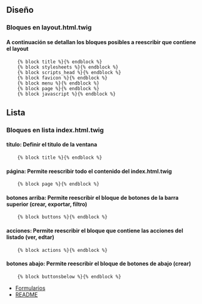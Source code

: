 ## Diseño
### Bloques en layout.html.twig
#### A continuación se detallan los bloques posibles a reescribir que contiene el layout
```twig
    {% block title %}{% endblock %}
    {% block stylesheets %}{% endblock %}
    {% block scripts_head %}{% endblock %}
    {% block favicon %}{% endblock %}
    {% block menu %}{% endblock %}
    {% block page %}{% endblock %}
    {% block javascript %}{% endblock %}
```

## Lista
### Bloques en lista index.html.twig
#### título: Definir el titulo de la ventana
```twig
    {% block title %}{% endblock %}
```
#### página: Permite reescribir todo el contenido del index.html.twig
```twig
    {% block page %}{% endblock %}
```
#### botones arriba: Permite reescribir el bloque de botones de la barra superior (crear, exportar, filtro)
```twig
    {% block buttons %}{% endblock %}
```
#### acciones: Permite reescribir el bloque que contiene las acciones del listado (ver, edtar)
```twig
    {% block actions %}{% endblock %}
```
#### botones abajo: Permite reescribir el bloque de botones de abajo (crear)
```twig
    {% block buttonsbelow %}{% endblock %}
```

* [Formularios](forms.md)
* [README](https://github.com/MWSimple/AdminCrudBundle/blob/version30/README.md)
